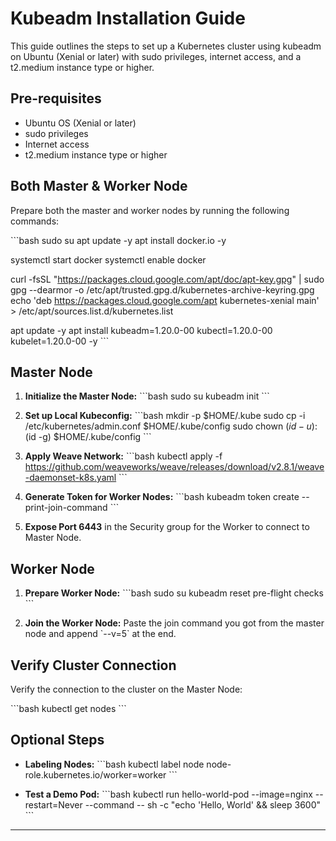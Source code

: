 # Kubeadm Installation Guide

This guide outlines the steps to set up a Kubernetes cluster using kubeadm on Ubuntu (Xenial or later) with sudo privileges, internet access, and a t2.medium instance type or higher.

## Pre-requisites
* Ubuntu OS (Xenial or later)
* sudo privileges
* Internet access
* t2.medium instance type or higher

## Both Master & Worker Node

Prepare both the master and worker nodes by running the following commands:

\`\`\`bash
sudo su
apt update -y
apt install docker.io -y

systemctl start docker
systemctl enable docker

curl -fsSL "https://packages.cloud.google.com/apt/doc/apt-key.gpg" | sudo gpg --dearmor -o /etc/apt/trusted.gpg.d/kubernetes-archive-keyring.gpg
echo 'deb https://packages.cloud.google.com/apt kubernetes-xenial main' > /etc/apt/sources.list.d/kubernetes.list

apt update -y
apt install kubeadm=1.20.0-00 kubectl=1.20.0-00 kubelet=1.20.0-00 -y
\`\`\`

## Master Node

1. **Initialize the Master Node:**
   \`\`\`bash
   sudo su
   kubeadm init
   \`\`\`

2. **Set up Local Kubeconfig:**
   \`\`\`bash
   mkdir -p $HOME/.kube
   sudo cp -i /etc/kubernetes/admin.conf $HOME/.kube/config
   sudo chown $(id -u):$(id -g) $HOME/.kube/config
   \`\`\`

3. **Apply Weave Network:**
   \`\`\`bash
   kubectl apply -f https://github.com/weaveworks/weave/releases/download/v2.8.1/weave-daemonset-k8s.yaml
   \`\`\`

4. **Generate Token for Worker Nodes:**
   \`\`\`bash
   kubeadm token create --print-join-command
   \`\`\`

5. **Expose Port 6443** in the Security group for the Worker to connect to Master Node.

## Worker Node

1. **Prepare Worker Node:**
   \`\`\`bash
   sudo su
   kubeadm reset pre-flight checks
   \`\`\`

2. **Join the Worker Node:** Paste the join command you got from the master node and append \`--v=5\` at the end.

## Verify Cluster Connection

Verify the connection to the cluster on the Master Node:

\`\`\`bash
kubectl get nodes
\`\`\`

## Optional Steps

* **Labeling Nodes:**
  \`\`\`bash
  kubectl label node <node-name> node-role.kubernetes.io/worker=worker
  \`\`\`

* **Test a Demo Pod:**
  \`\`\`bash
  kubectl run hello-world-pod --image=nginx --restart=Never --command -- sh -c "echo 'Hello, World' && sleep 3600"
  \`\`\`

---

